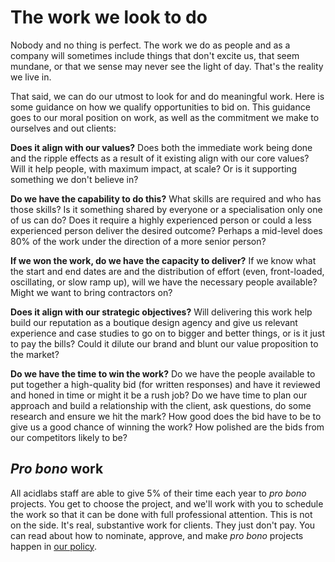 # The work we look to do

Nobody and no thing is perfect. The work we do as people and as a company will sometimes include things that don't excite us, that seem mundane, or that we sense may never see the light of day. That's the reality we live in.

That said, we can do our utmost to look for and do meaningful work. Here is some guidance on how we qualify opportunities to bid on. This guidance goes to our moral position on work, as well as the commitment we make to ourselves and out clients:

__Does it align with our values?__ Does both the immediate work being done and the ripple effects as a result of it existing align with our core values? Will it help people, with maximum impact, at scale? Or is it supporting something we don't believe in?

__Do we have the capability to do this?__ What skills are required and who has those skills? Is it something shared by everyone or a specialisation only one of us can do? Does it require a highly experienced person or could a less experienced person deliver the desired outcome? Perhaps a mid-level does 80% of the work under the direction of a more senior person?

__If we won the work, do we have the capacity to deliver?__ If we know what the start and end dates are and the distribution of effort (even, front-loaded, oscillating, or slow ramp up), will we have the necessary people available? Might we want to bring contractors on?

__Does it align with our strategic objectives?__ Will delivering this work help build our reputation as a boutique design agency and give us relevant experience and case studies to go on to bigger and better things, or is it just to pay the bills? Could it dilute our brand and blunt our value proposition to the market?

__Do we have the time to win the work?__ Do we have the people available to put together a high-quality bid (for written responses) and have it reviewed and honed in time or might it be a rush job? Do we have time to plan our approach and build a relationship with the client, ask questions, do some research and ensure we hit the mark? How good does the bid have to be to give us a good chance of winning the work? How polished are the bids from our competitors likely to be?

## _Pro bono_ work
All acidlabs staff are able to give 5% of their time each year to _pro bono_ projects. You get to choose the project, and we'll work with you to schedule the work so that it can be done with full professional attention. This is not on the side. It's real, substantive work for clients. They just don't pay. You can read about how to nominate, approve, and make _pro bono_ projects happen in [our policy](https://drive.google.com/open?id=1xLgs7NcykayfqUcq9Jp61XxLX-iTGWn8Csps96qf5Qk).

